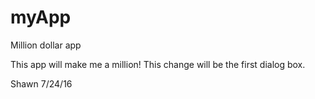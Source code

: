 # myApp
Million dollar app

This app will make me a million!  This change will be the first dialog box.

Shawn 7/24/16
